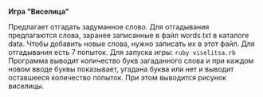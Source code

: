 **Игра "Виселица"**

Предлагает отгадать задуманное слово.
Для отгадывания предлагаются слова, заранее записанные в файл words.txt в каталоге data.
Чтобы добавить новые слова, нужно записать их в этот файл.
Для отгадывания есть 7 попыток.
Для запуска игры: `ruby viselitsa.rb`
Программа выводит количество букв загаданного слова и при каждом новом вводе буквы показывает,
угадана буква или нет и выводит оставшееся количество попыток. При этом выводится рисунок виселицы.
